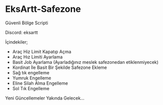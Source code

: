 # EksArtt-Safezone
Güvenli Bölge Scripti

Discord: eksartt

İçindekiler;

- Araç Hiz Limit Kapatıp Açma
- Araç Hız Limiti Ayarlama
- Basit Job Ayarlama (Ayarladığınız meslek safezonedan etiklenmiyecek)
- Kordinat İle Basit Bir Şekilde Safezone Ekleme
- Sağ tık engelleme
- Yumruk Engelleme
- Eline Silah Alma Engelleme
- Sol Tık Engelleme

  
Yeni Güncellemeler Yakında Gelecek...
